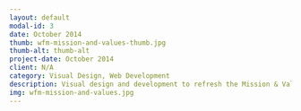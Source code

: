 ```yaml
---
layout: default
modal-id: 3
date: October 2014
thumb: wfm-mission-and-values-thumb.jpg
thumb-alt: thumb-alt
project-date: October 2014
client: N/A
category: Visual Design, Web Development
description: Visual design and development to refresh the Mission & Values landing page for Whole Foods Market. <a href="//wfm.com/mission-values">See it here</a>
img: wfm-mission-and-values.jpg
---
```

